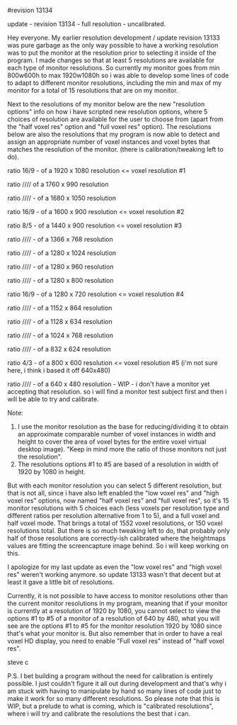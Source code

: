 #revision 13134

update - revision 13134 - full resolution - uncalibrated.

Hey everyone. My earlier resolution development / update revision 13133 was pure garbage as the only way possible to have a working resolution was to put the monitor at the resolution prior to selecting it inside of the program. I made changes so that at least 5 resolutions are available for each type of monitor resolutions. So currently my monitor goes from min 800w600h to max 1920w1080h so i was able to develop some lines of code to adapt to different monitor resolutions, including the min and max of my monitor for a total of 15 resolutions that are on my monitor.

Next to the resolutions of my monitor below are the new "resolution options" info on how i have scripted new resolution options, where 5 choices of resolution are available for the user to choose from (apart from the "half voxel res" option and "full voxel res" option). The resolutions below are also the resolutions that my program is now able to detect and assign an appropriate number of voxel instances and voxel bytes that matches the resolution of the monitor. (there is calibration/tweaking left to do).

ratio 16/9 - of a 1920 x 1080 resolution <= voxel resolution #1

ratio //// of a 1760 x 990 resolution 

ratio //// - of a 1680 x 1050 resolution 

ratio 16/9 - of a 1600 x 900 resolution <= voxel resolution #2 

ratio 8/5 - of a 1440 x 900 resolution <= voxel resolution #3

ratio //// - of a 1366 x 768 resolution 

ratio //// - of a 1280 x 1024 resolution 

ratio //// - of a 1280 x 960 resolution 

ratio //// - of a 1280 x 800 resolution 

ratio 16/9 - of a 1280 x 720 resolution  <= voxel resolution #4 

ratio //// - of a 1152 x 864 resolution 

ratio //// - of a 1128 x 634 resolution 

ratio //// - of a 1024 x 768 resolution 

ratio //// - of a 832 x 624 resolution 

ratio 4/3 - of a 800 x 600 resolution  <= voxel resolution #5 (i'm not sure here, i think i based it off 640x480)

ratio //// - of a 640 x 480 resolution  - WIP - i don't have a monitor yet accepting that resolution. so i will find a monitor test subject first and then i will be able to try and calibrate.

Note: 

1. I use the monitor resolution as the base for reducing/dividing it to obtain an approximate comparable number of voxel instances in width and height to cover the area of voxel bytes for the entire voxel virtual desktop image). "Keep in mind more the ratio of those monitors not just the resolution".
2. The resolutions options #1 to #5 are based of a resolution in width of 1920 by 1080 in height.

But with each monitor resolution you can select 5 different resolution, but that is not all, since i have also left enabled the "low voxel res" and "high voxel res" options, now named "half voxel res" and "full voxel res", so it's 15 monitor resolutions with 5 choices each (less voxels per resolution type and different ratios per resolution alternative from 1 to 5), and a full voxel and half voxel mode. That brings a total of 15*5*2 voxel resolutions, or 150 voxel resolutions total. But there is so much tweaking left to do, that probably only half of those resolutions are correctly-ish calibrated where the heightmaps values are fitting the screencapture image behind. So i will keep working on this.

I apologize for my last update as even the "low voxel res" and "high voxel res" weren't working anymore. so update 13133 wasn't that decent but at least it gave a little bit of resolutions.

Currently, it is not possible to have access to monitor resolutions other than the current monitor resolutions in my program, meaning that if your monitor is currently at a resolution of 1920 by 1080, you cannot select to view the options #1 to #5 of a monitor of a resolution of 640 by 480, what you will see are the options #1 to #5 for the monitor resolution 1920 by 1080 since that's what your monitor is. But also remember that in order to have a real voxel HD display, you need to enable "Full voxel res" instead of "half voxel res".

steve c

P.S. I bet building a program without the need for calibration is entirely possible. I just couldn't figure it all out during development and that's why i am stuck with having to manipulate by hand so many lines of code just to make it work for so many different resolutions. So please note that this is WIP, but a prelude to what is coming, which is "calibrated resolutions", where i will try and calibrate the resolutions the best that i can.

